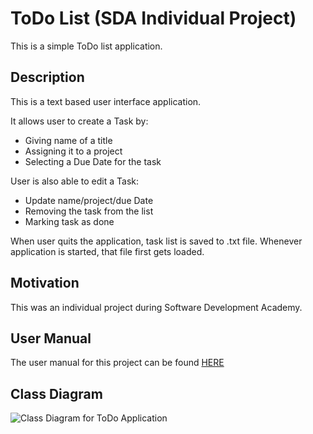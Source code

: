# ToDo List (SDA Individual Project)

This is a simple ToDo list application. 

## Description

This is a text based user interface application. 

It allows user to create a Task by:
* Giving name of a title
* Assigning it to a project
* Selecting a Due Date for the task

User is also able to edit a Task:
* Update name/project/due Date
* Removing the task from the list
* Marking task as done

When user quits the application, task list is saved to .txt file. Whenever application is started, that file first gets loaded.

## Motivation
This was an individual project during Software Development Academy.

## User Manual 

The user manual for this project can be found [HERE](https://github.com/PireIre/ToDoList---Java/blob/master/USER_MANUAL.md) 

## Class Diagram
 
![](https://raw.githubusercontent.com/PireIre/ToDoList---Java/master/Class%20Diagram.png?raw=true "Class Diagram for ToDo Application")
